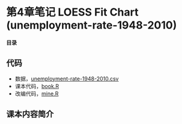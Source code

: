 # 第4章笔记 LOESS Fit Chart (unemployment-rate-1948-2010)

**目录**

## 代码
 - 数据，[unemployment-rate-1948-2010.csv](unemployment-rate-1948-2010.csv)
 - 课本代码，[book.R](book.R)
 - 改编代码，[mine.R](mine.R)

## 课本内容简介
